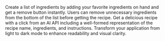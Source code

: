  Create a list of ingredients by adding your favorite ingredients on hand and get a remove button instantly.
 Users can remove unnecessary ingredients from the bottom of the list before getting the recipe.
 Get a delicious recipe with a click from an AI API including a well-formed representation of the recipe name, ingredients,
 and instructions.
 Transform your application from light to dark mode to enhance readability and visual clarity.
